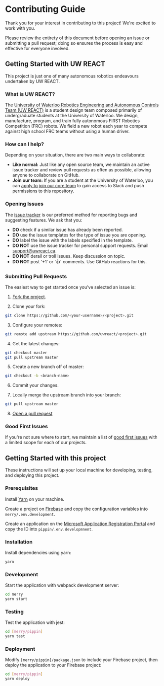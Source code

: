 # Contributing Guide

Thank you for your interest in contributing to this project! We're excited to work with you.

Please review the entirety of this document before opening an issue or submitting a pull request; doing so ensures the process is easy and effective for everyone involved.

## Getting Started with UW REACT

This project is just one of many autonomous robotics endeavours undertaken by UW REACT.

### What is UW REACT?

The [University of Waterloo Robotics Engineering and Autonomous Controls Team (UW REACT)](https://uwreact.ca) is a student design team composed primarily of undergraduate students at the University of Waterloo. We design, manufacture, program, and train fully autonomous FIRST Robotics Competition (FRC) robots. We field a new robot each year to compete against high school FRC teams without using a human driver.

### How can I help?

Depending on your situation, there are two main ways to collaborate:

- **Like normal:** Just like any open source team, we maintain an active issue tracker and review pull requests as often as possible, allowing anyone to collaborate on GitHub.
- **Join our team:** If you are a student at the University of Waterloo, you can [apply to join our core team](https://uwreact.ca/apply) to gain access to Slack and push permissions to this repository.

### Opening Issues

The [issue tracker](https://github.com/uwreact/shire/issues) is our preferred method for reporting bugs and suggesting features. We ask that you:

- **DO** check if a similar issue has already been reported.
- **DO** use the issue templates for the type of issue you are opening.
- **DO** label the issue with the labels specified in the template.
- **DO NOT** use the issue tracker for personal support requests. Email [support@uwreact.ca](mailto:support@uwreact.ca).
- **DO NOT** derail or troll issues. Keep discussion on topic.
- **DO NOT** post '+1' or '👍' comments. Use GitHub reactions for this.

### Submitting Pull Requests

The easiest way to get started once you've selected an issue is:

1. [Fork the project](https://help.github.com/articles/fork-a-repo/).

2. Clone your fork:

```bash
git clone https://github.com/<your-username>/<project>.git
```

3. Configure your remotes:

```bash
git remote add upstream https://github.com/uwreact/<project>.git
```

4. Get the latest changes:

```bash
git checkout master
git pull upstream master
```

5. Create a new branch off of master:

```bash
git checkout -b <branch-name>
```

6. Commit your changes.

7. Locally merge the upstream branch into your branch:

```bash
git pull upstream master
```

8. [Open a pull request](https://help.github.com/articles/about-pull-requests/)

### Good First Issues

If you're not sure where to start, we maintain a list of [good first issues](https://github.com/uwreact/shire/labels/good%20first%20issue) with a limited scope for each of our projects.

## Getting Started with this project

These instructions will set up your local machine for developing, testing, and deploying this project.

### Prerequisites

Install [Yarn](https://yarnpkg.com/en/) on your machine.

Create a project on [Firebase](https://firebase.google.com/) and copy the configuration variables into `merry/.env.development`.

Create an application on the [Microsoft Application Registration Portal](https://apps.dev.microsoft.com/portal/register-app) and copy the ID into `pippin/.env.developmnent`.

### Installation

Install dependencies using yarn:

```bash
yarn
```

### Development

Start the application with webpack development server:

```bash
cd merry
yarn start
```

### Testing

Test the application with jest:

```bash
cd [merry/pippin]
yarn test
```

### Deployment

Modify `[merry/pippin]/package.json` to include your Firebase project,
then deploy the application to your Firebase project:

```bash
cd [merry/pippin]
yarn deploy
```
